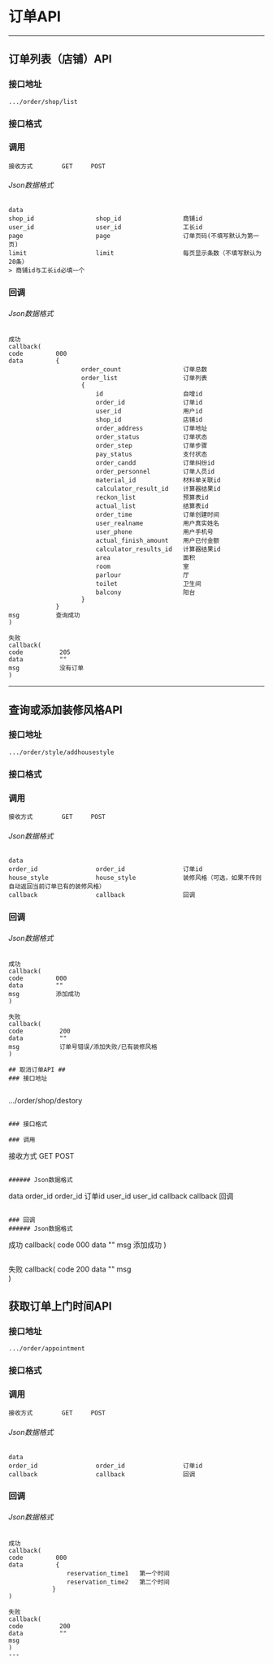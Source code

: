 # 订单API #

---

## 订单列表（店铺）API ##
### 接口地址


```
.../order/shop/list
```

### 接口格式

### 调用 

```
接收方式        GET     POST
``` 

###### Json数据格式
```
data
shop_id                 shop_id                 商铺id             
user_id                 user_id                 工长id
page                    page                    订单页码(不填写默认为第一页)
limit                   limit                   每页显示条数（不填写默认为20条）
> 商铺id与工长id必填一个
```

### 回调
###### Json数据格式

```
成功
callback(
code         000
data         {      
                    order_count                 订单总数
                    order_list                  订单列表
                    {
                        id                      自增id
                        order_id                订单id
                        user_id                 用户id
                        shop_id                 店铺id
                        order_address           订单地址
                        order_status            订单状态
                        order_step              订单步骤
                        pay_status              支付状态
                        order_candd             订单纠纷id
                        order_personnel         订单人员id
                        material_id             材料单关联id
                        calculator_result_id    计算器结果id
                        reckon_list             预算表id
                        actual_list             结算表id
                        order_time              订单创建时间
                        user_realname           用户真实姓名
                        user_phone              用户手机号
                        actual_finish_amount    用户已付金额
                        calculator_results_id   计算器结果id
                        area                    面积
                        room                    室
                        parlour                 厅
                        toilet                  卫生间
                        balcony                 阳台
                    }
             }
msg          查询成功
)
```

```
失败
callback(
code          205
data          ""
msg           没有订单
)
```

---

## 查询或添加装修风格API ##
### 接口地址


```
.../order/style/addhousestyle
```

### 接口格式

### 调用 

```
接收方式        GET     POST
```

###### Json数据格式
```
data
order_id                order_id                订单id
house_style             house_style             装修风格（可选，如果不传则自动返回当前订单已有的装修风格）
callback                callback                回调
```

### 回调
###### Json数据格式

```
成功
callback(
code         000
data         ""
msg          添加成功
)
```

```
失败
callback(
code          200
data          ""
msg           订单号错误/添加失败/已有装修风格
)

## 取消订单API ##
### 接口地址


```
.../order/shop/destory
```

### 接口格式

### 调用 

```
接收方式        GET     POST
```

###### Json数据格式
```
data
order_id                order_id                订单id
user_id                 user_id
callback                callback                回调
```

### 回调
###### Json数据格式

```
成功
callback(
code         000
data         ""
msg          添加成功
)
```

```
失败
callback(
code          200
data          ""
msg           
)

## 获取订单上门时间API ##
### 接口地址


```
.../order/appointment
```

### 接口格式

### 调用 

```
接收方式        GET     POST
```

###### Json数据格式
```
data
order_id                order_id                订单id
callback                callback                回调
```

### 回调
###### Json数据格式

```
成功
callback(
code         000
data         {
                reservation_time1   第一个时间
                reservation_time2   第二个时间
            }
)
```

```
失败
callback(
code          200
data          ""
msg           
)
---
